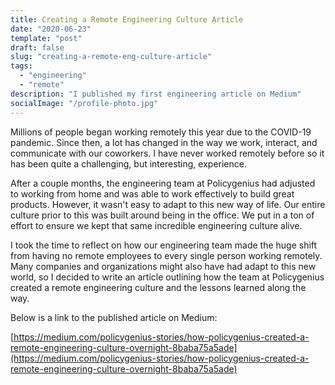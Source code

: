 ```yaml
---
title: Creating a Remote Engineering Culture Article
date: "2020-06-23"
template: "post"
draft: false
slug: "creating-a-remote-eng-culture-article"
tags:
  - "engineering"
  - "remote"
description: "I published my first engineering article on Medium"
socialImage: "/profile-photo.jpg"
---
```


Millions of people began working remotely this year due to the COVID-19 pandemic. Since then, a lot has changed in the way we work, interact,
and communicate with our coworkers. I have never worked remotely before so it has been quite a challenging, but interesting, experience.

After a couple months, the engineering team at Policygenius had adjusted to working from home and was able to work
effectively to build great products. However, it wasn't easy to adapt to this new way of life. Our entire culture prior to this was built around
being in the office. We put in a ton of effort to ensure we kept that same incredible engineering culture alive.

I took the time to reflect on how our engineering team made the huge shift from having no remote employees to every single person working remotely.
Many companies and organizations might also have had adapt to this new world, so I decided to write an article outlining how the team at Policygenius created a remote
engineering culture and the lessons learned along the way.

Below is a link to the published article on Medium:

[https://medium.com/policygenius-stories/how-policygenius-created-a-remote-engineering-culture-overnight-8baba75a5ade](https://medium.com/policygenius-stories/how-policygenius-created-a-remote-engineering-culture-overnight-8baba75a5ade)
